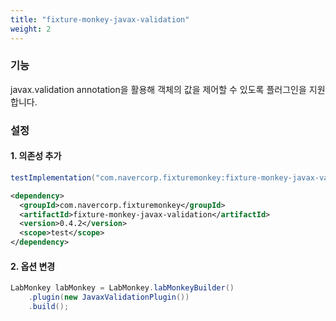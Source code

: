 ```yaml
---
title: "fixture-monkey-javax-validation"
weight: 2
---
```


### 기능
javax.validation annotation을 활용해 객체의 값을 제어할 수 있도록 플러그인을 지원합니다.

### 설정
#### 1. 의존성 추가
```groovy
testImplementation("com.navercorp.fixturemonkey:fixture-monkey-javax-validation:0.4.2")
```

```xml
<dependency>
  <groupId>com.navercorp.fixturemonkey</groupId>
  <artifactId>fixture-monkey-javax-validation</artifactId>
  <version>0.4.2</version>
  <scope>test</scope>
</dependency>
```

#### 2. 옵션 변경
```java
LabMonkey labMonkey = LabMonkey.labMonkeyBuilder()
	.plugin(new JavaxValidationPlugin())
    .build();
```
